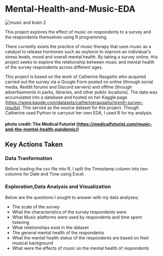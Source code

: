 # Mental-Health-and-Music-EDA

![music and brain 2](https://user-images.githubusercontent.com/88348888/222403106-a3a31895-cdf7-4c34-af18-ccb80526681b.jpg)


This project explores the effect of music on respondents to a survey and the respondents themselves using R programming. 

 There currently exists the practice of music therapy that uses music as a catalyst to release hormones such as oxytocin to improve an individual's stress levels, mood and overall mental health. By taking a survey online, this project seeks to explore the relationship between music and mental health of the survey respondents across different ages. 
 
This project is based on the work of Catherine Rasgaitis who acquired carried out the survey via a Google Form posted on online (through social media, Reddit forums and Discord servers) and offline (through advertisements in parks, libraries, and other public locations).  The data was accumulated into a database and hosted on her Kaggle page (https://www.kaggle.com/datasets/catherinerasgaitis/mxmh-survey-results). This served as the source dataset for this project. 
Though Catherine used Python to carryout her own EDA, I used R for my analysis.

#### photo credit: The Medical Futurist (https://medicalfuturist.com/music-and-the-mental-health-pandemic/)

## Key Actions Taken
### Data Tranformation
Before loading the csv file into R, I split the Timestamp column into two columns for Date and Time using Excel. 

### Exploration,Data Analysis and Visualization
Below are the questions I sought to answer with my data analyses;
- The scale of the survey
- What the characteristics of the survey respondents were
- What Music platforms were used by respondents and time spent listening
- What relationships exist in the dataset
- The general mental health of the respondents
- What the mental health status of the respondents are based on their musical background
- What were the effects of music on the mental health of respondents




